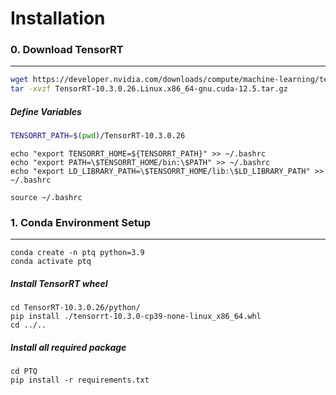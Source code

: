 # Installation
### 0. Download TensorRT
---
```bash
wget https://developer.nvidia.com/downloads/compute/machine-learning/tensorrt/10.3.0/tars/TensorRT-10.3.0.26.Linux.x86_64-gnu.cuda-12.5.tar.gz
tar -xvzf TensorRT-10.3.0.26.Linux.x86_64-gnu.cuda-12.5.tar.gz
```
##### Define Variables
```bash
TENSORRT_PATH=$(pwd)/TensorRT-10.3.0.26
```
```
echo "export TENSORRT_HOME=${TENSORRT_PATH}" >> ~/.bashrc
echo "export PATH=\$TENSORRT_HOME/bin:\$PATH" >> ~/.bashrc
echo "export LD_LIBRARY_PATH=\$TENSORRT_HOME/lib:\$LD_LIBRARY_PATH" >> ~/.bashrc
```
```
source ~/.bashrc
```

### 1. Conda Environment Setup
---
```
conda create -n ptq python=3.9
conda activate ptq
```
##### Install TensorRT wheel
```
cd TensorRT-10.3.0.26/python/
pip install ./tensorrt-10.3.0-cp39-none-linux_x86_64.whl
cd ../..
```
##### Install all required package
```
cd PTQ
pip install -r requirements.txt
```
